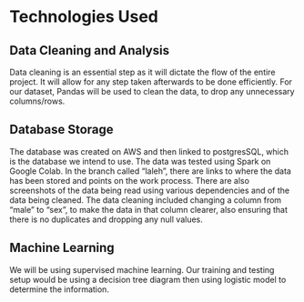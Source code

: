 # Technologies Used
## Data Cleaning and Analysis
Data cleaning is an essential step as it will dictate the flow of the entire project. It will allow for any step taken afterwards to be done efficiently. For our dataset, Pandas will be used to clean the data, to drop any unnecessary columns/rows.
## Database Storage
The database was created on AWS and then linked to postgresSQL, which is the database we intend to use. The data was tested using Spark on Google Colab. In the branch called “laleh”, there are links to where the data has been stored and points on the work process. There are also screenshots of the data being read using various dependencies and of the data being cleaned. The data cleaning included changing a column from “male” to “sex”, to make the data in that column clearer, also ensuring that there is no duplicates and dropping any null values. 
## Machine Learning
We will be using supervised machine learning. Our training and testing setup would be using a decision tree diagram then using logistic model to determine the information.
